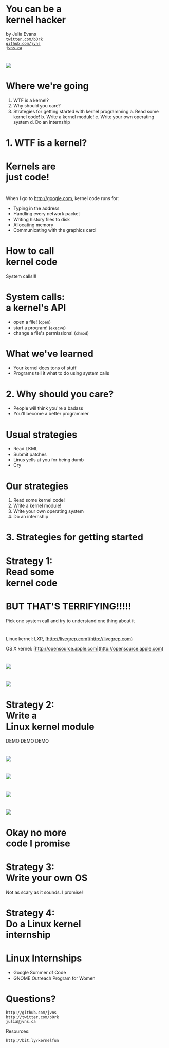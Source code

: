 # You can be a <br>kernel hacker

by Julia Evans <br>
[`twitter.com/b0rk`][twitter]  <br>
[`github.com/jvns`][github]  <br>
[`jvns.ca`][website]  <br>

[twitter]: https://github.com/jvns
[github]:  https://twitter.com/b0rk
[website]: http://jvns.ca

# 

<img src="hackerschool_logo.png" class="image">

# Where we're going

1. WTF is a kernel?
2. Why should you care?
3. Strategies for getting started with kernel programming
    a. Read some kernel code!
    b. Write a kernel module!
    c. Write your own operating system
    d. Do an internship

# 1. WTF is a kernel?

# Kernels are <br> just code!

#

When I go to http://google.com, kernel code runs for:

+ Typing in the address
+ Handling every network packet
+ Writing history files to disk
+ Allocating memory
+ Communicating with the graphics card

# How to call <br> kernel code

System calls!!!

# System calls: <br> a kernel's API

* open a file! (`open`)
* start a program! (`execve`)
* change a file's permissions! (`chmod`)

# What we've learned 

+ Your kernel does tons of stuff
+ Programs tell it what to do using system calls

# 2. Why should you care?

+ People will think you're a badass
+ You'll become a better programmer

# Usual strategies

* Read LKML
* Submit patches
* Linus yells at you for being dumb
* Cry

# Our strategies

1. Read some kernel code!
1. Write a kernel module!
1. Write your own operating system
1. Do an internship

# 3. Strategies for getting started

# Strategy 1: <br> Read some <br> kernel code

# BUT THAT'S TERRIFYING!!!!!

Pick one system call and try to understand one thing about it

# 

Linux kernel: LXR, [http://livegrep.com](http://livegrep.com)

OS X kernel: [http://opensource.apple.com](http://opensource.apple.com)

# 

<img src="chmod-code.png" class="image">

# 

<img src="chmod-code-crossed-out.png" class="image">

# Strategy 2: <br> Write a <br> Linux kernel module

DEMO DEMO DEMO

# 

<img src="rickroll-init.png" class="image">

# 

<img src="rickroll-init-cleaned-up.png" class="image">

# 

<img src="rickroll-open.png" class="image">

# 

<img src="rickroll-open-cleaned-up.png" class="image">



# Okay no more <br> code I promise

# Strategy 3: <br> Write your own OS

Not as scary as it sounds. I promise!

# Strategy 4: <br> Do a Linux kernel <br> internship

# Linux Internships

+ Google Summer of Code
+ GNOME Outreach Program for Women

# Questions?

`http://github.com/jvns` <br>
`http://twitter.com/b0rk` <br>
`julia@jvns.ca`


Resources:

`http://bit.ly/kernelfun`
